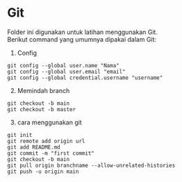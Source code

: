 # Git

Folder ini digunakan untuk latihan menggunakan Git. <br>
Berikut command yang umumnya dipakai dalam Git: <br>

1. Config

```
git config --global user.name "Nama"
git config --global user.email "email"
git config --global credential.username "username"
```

2. Memindah branch

```
git checkout -b main
git checkout -b master
```

3. cara menggunakan git

```
git init
git remote add origin url
git add README.md
git commit -m "first commit"
git checkout -b main
git pull origin branchname --allow-unrelated-histories
git push -u origin main
```
